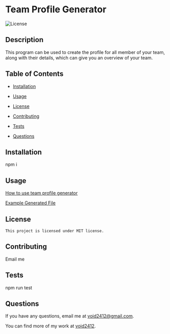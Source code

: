 # Team Profile Generator
  ![License](https://img.shields.io/badge/license-MIT-blue)
  
  ## Description
  This program can be used to create the profile for all member of your team, along with their details, which can give you an overview of your team.

  ## Table of Contents
  
  * [Installation](#installation)
  
  * [Usage](#usage)
  
  * [License](#license)
  
  * [Contributing](#contributing)
  
  * [Tests](#tests)
  
  * [Questions](#questions)
  
  ## Installation
  npm i

  ## Usage
  [How to use team profile generator](https://www.youtube.com/watch?v=R-SL95S10n4&ab_channel=ChiHieuNguyen)

  [Example Generated File](./dist/index.html)

  ## License
```
This project is licensed under MIT license.
```
  
  ## Contributing
  Email me

  ## Tests
  npm run test

  ## Questions
  
  If you have any questions, email me at [void2412@gmail.com](mailto:void2412@gmail.com).

  You can find more of my work at [void2412](https://github.com/void2412).